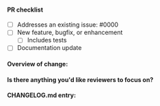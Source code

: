 #### PR checklist

-   [ ] Addresses an existing issue: #0000
-   [ ] New feature, bugfix, or enhancement
    -   [ ] Includes tests
-   [ ] Documentation update

#### Overview of change:

#### Is there anything you'd like reviewers to focus on?

<!-- optional -->

#### CHANGELOG.md entry:

<!-- optional (example: "[new-rule] `arrow-return-shorthand`") -->
<!-- suggested tags: [new-rule], [new-rule-option], [new-fixer], [bugfix], [enhancement], [api], [rule-change], [no-log] -->
